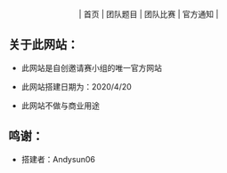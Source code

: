 <center>|  首页  |  团队题目  |  团队比赛  |  官方通知  | </center>

## 关于此网站：

- 此网站是自创邀请赛小组的唯一官方网站

- 此网站搭建日期为：2020/4/20

- 此网站不做与商业用途

## 鸣谢：

- 搭建者：Andysun06
